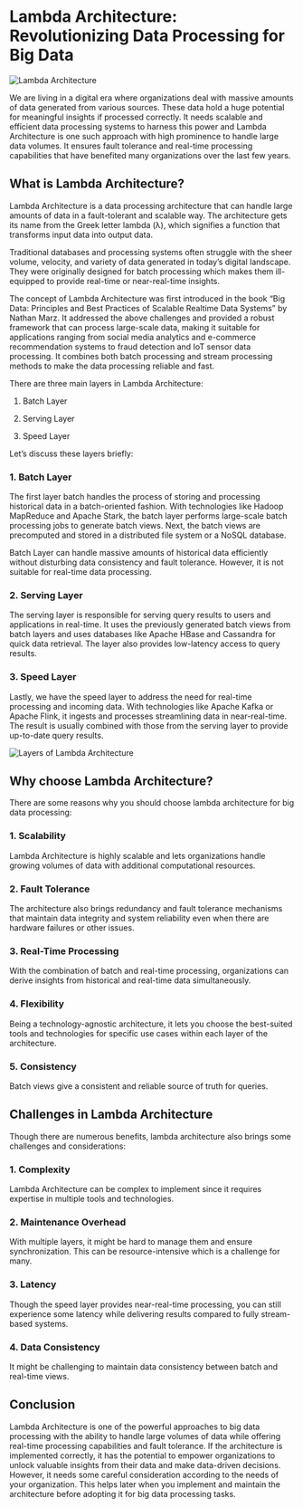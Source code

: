 # Lambda Architecture: Revolutionizing Data Processing for Big Data

![Lambda Architecture](https://miro.medium.com/v2/resize:fit:1100/format:webp/1*MtG-ZahJ3PB1eURBZDb3fw.jpeg)

We are living in a digital era where organizations deal with massive amounts of data generated from various sources. These data hold a huge potential for meaningful insights if processed correctly. It needs scalable and efficient data processing systems to harness this power and Lambda Architecture is one such approach with high prominence to handle large data volumes. It ensures fault tolerance and real-time processing capabilities that have benefited many organizations over the last few years.

## What is Lambda Architecture?

Lambda Architecture is a data processing architecture that can handle large amounts of data in a fault-tolerant and scalable way. The architecture gets its name from the Greek letter lambda (λ), which signifies a function that transforms input data into output data.

Traditional databases and processing systems often struggle with the sheer volume, velocity, and variety of data generated in today’s digital landscape. They were originally designed for batch processing which makes them ill-equipped to provide real-time or near-real-time insights.

The concept of Lambda Architecture was first introduced in the book “Big Data: Principles and Best Practices of Scalable Realtime Data Systems” by Nathan Marz. It addressed the above challenges and provided a robust framework that can process large-scale data, making it suitable for applications ranging from social media analytics and e-commerce recommendation systems to fraud detection and IoT sensor data processing. It combines both batch processing and stream processing methods to make the data processing reliable and fast.

There are three main layers in Lambda Architecture:

1. Batch Layer

2. Serving Layer

3. Speed Layer

Let’s discuss these layers briefly:

### 1. Batch Layer

The first layer batch handles the process of storing and processing historical data in a batch-oriented fashion. With technologies like Hadoop MapReduce and Apache Stark, the batch layer performs large-scale batch processing jobs to generate batch views. Next, the batch views are precomputed and stored in a distributed file system or a NoSQL database.

Batch Layer can handle massive amounts of historical data efficiently without disturbing data consistency and fault tolerance. However, it is not suitable for real-time data processing.

### 2. Serving Layer

The serving layer is responsible for serving query results to users and applications in real-time. It uses the previously generated batch views from batch layers and uses databases like Apache HBase and Cassandra for quick data retrieval. The layer also provides low-latency access to query results.

### 3. Speed Layer

Lastly, we have the speed layer to address the need for real-time processing and incoming data. With technologies like Apache Kafka or Apache Flink, it ingests and processes streamlining data in near-real-time. The result is usually combined with those from the serving layer to provide up-to-date query results.

![Layers of Lambda Architecture](https://miro.medium.com/v2/resize:fit:1100/format:webp/1*43h4ls7-JV-ftTuat3qjyg.jpeg)

## Why choose Lambda Architecture?

There are some reasons why you should choose lambda architecture for big data processing:

### 1. Scalability

Lambda Architecture is highly scalable and lets organizations handle growing volumes of data with additional computational resources.

### 2. Fault Tolerance

The architecture also brings redundancy and fault tolerance mechanisms that maintain data integrity and system reliability even when there are hardware failures or other issues.

### 3. Real-Time Processing

With the combination of batch and real-time processing, organizations can derive insights from historical and real-time data simultaneously.

### 4. Flexibility

Being a technology-agnostic architecture, it lets you choose the best-suited tools and technologies for specific use cases within each layer of the architecture.

### 5. Consistency

Batch views give a consistent and reliable source of truth for queries.

## Challenges in Lambda Architecture

Though there are numerous benefits, lambda architecture also brings some challenges and considerations:

### 1. Complexity

Lambda Architecture can be complex to implement since it requires expertise in multiple tools and technologies.

### 2. Maintenance Overhead

With multiple layers, it might be hard to manage them and ensure synchronization. This can be resource-intensive which is a challenge for many.

### 3. Latency

Though the speed layer provides near-real-time processing, you can still experience some latency while delivering results compared to fully stream-based systems.

### 4. Data Consistency

It might be challenging to maintain data consistency between batch and real-time views.

## Conclusion

Lambda Architecture is one of the powerful approaches to big data processing with the ability to handle large volumes of data while offering real-time processing capabilities and fault tolerance. If the architecture is implemented correctly, it has the potential to empower organizations to unlock valuable insights from their data and make data-driven decisions. However, it needs some careful consideration according to the needs of your organization. This helps later when you implement and maintain the architecture before adopting it for big data processing tasks.
